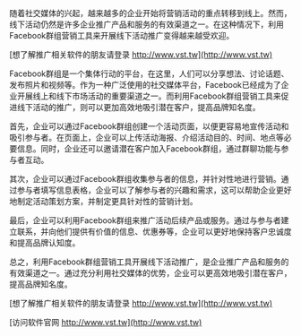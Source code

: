 随着社交媒体的兴起，越来越多的企业开始将营销活动的重点转移到线上。然而，线下活动仍然是许多企业推广产品和服务的有效渠道之一。在这种情况下，利用Facebook群组营销工具来开展线下活动推广变得越来越受欢迎。

[想了解推广相关软件的朋友请登录 http://www.vst.tw](http://www.vst.tw)

Facebook群组是一个集体行动的平台，在这里，人们可以分享想法、讨论话题、发布照片和视频等。作为一种广泛使用的社交媒体平台，Facebook已经成为了企业开展线上和线下市场活动的重要渠道之一。而利用Facebook群组营销工具来促进线下活动的推广，则可以更加高效地吸引潜在客户，提高品牌知名度。

首先，企业可以通过Facebook群组创建一个活动页面，以便更容易地宣传活动和吸引参与者。在页面上，企业可以上传活动海报、介绍活动目的、时间、地点等必要信息。同时，企业还可以邀请潜在客户加入Facebook群组，通过群聊功能与参与者互动。

其次，企业可以通过Facebook群组收集参与者的信息，并针对性地进行营销。通过参与者填写信息表格，企业可以了解参与者的兴趣和需求，这可以帮助企业更好地制定活动策划方案，并制定更具针对性的营销计划。

最后，企业可以利用Facebook群组来推广活动后续产品或服务。通过与参与者建立联系，并向他们提供有价值的信息、优惠券等，企业可以更好地保持客户忠诚度和提高品牌认知度。

总之，利用Facebook群组营销工具开展线下活动推广，是企业推广产品和服务的有效渠道之一。通过充分利用社交媒体的优势，企业可以更高效地吸引潜在客户，提高品牌知名度。

[想了解推广相关软件的朋友请登录 http://www.vst.tw](http://www.vst.tw)


[访问软件官网 http://www.vst.tw](http://www.vst.tw)
